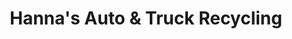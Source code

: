 ---
title: "Hanna's Auto & Truck Recycling"
url: /allentown/hannas-auto-und-truck-recycling/
shop: Autoteile
---